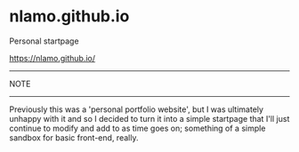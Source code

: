 # nlamo.github.io

Personal startpage

https://nlamo.github.io/

********
NOTE 
********

Previously this was a 'personal portfolio website', but I was ultimately unhappy with it and so I decided to turn it into a simple startpage that I'll just continue to modify and add to as time goes on; something of a simple sandbox for basic front-end, really.
